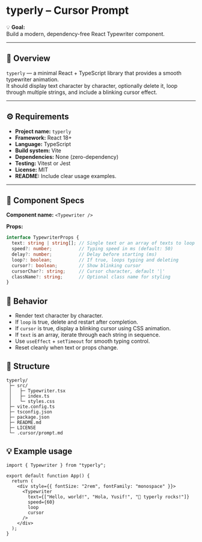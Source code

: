 # typerly – Cursor Prompt

💡 **Goal:**  
Build a modern, dependency-free React Typewriter component.

---

## 🎯 Overview
`typerly` — a minimal React + TypeScript library that provides a smooth typewriter animation.  
It should display text character by character, optionally delete it, loop through multiple strings, and include a blinking cursor effect.

---

## ⚙️ Requirements
- **Project name:** `typerly`
- **Framework:** React 18+
- **Language:** TypeScript
- **Build system:** Vite
- **Dependencies:** None (zero-dependency)
- **Testing:** Vitest or Jest
- **License:** MIT
- **README:** Include clear usage examples.

---

## 🧩 Component Specs
**Component name:** `<Typewriter />`

**Props:**
```ts
interface TypewriterProps {
  text: string | string[]; // Single text or an array of texts to loop through
  speed?: number;          // Typing speed in ms (default: 50)
  delay?: number;          // Delay before starting (ms)
  loop?: boolean;          // If true, loops typing and deleting
  cursor?: boolean;        // Show blinking cursor
  cursorChar?: string;     // Cursor character, default '|'
  className?: string;      // Optional class name for styling
}
```

## 🧠 Behavior
- Render text character by character.
- If `loop` is true, delete and restart after completion.
- If `cursor` is true, display a blinking cursor using CSS animation.
- If `text` is an array, iterate through each string in sequence.
- Use `useEffect` + `setTimeout` for smooth typing control.
- Reset cleanly when text or props change.

## 📁 Structure
```
typerly/
 ├─ src/
 │   ├─ Typewriter.tsx
 │   ├─ index.ts
 │   └─ styles.css
 ├─ vite.config.ts
 ├─ tsconfig.json
 ├─ package.json
 ├─ README.md
 ├─ LICENSE
 └─ .cursor/prompt.md
```

## 💡 Example usage

```tsx
import { Typewriter } from "typerly";

export default function App() {
  return (
    <div style={{ fontSize: "2rem", fontFamily: "monospace" }}>
      <Typewriter 
        text={["Hello, world!", "Hola, Yusif!", "🚀 typerly rocks!"]}
        speed={60}
        loop
        cursor
      />
    </div>
  );
}
```

